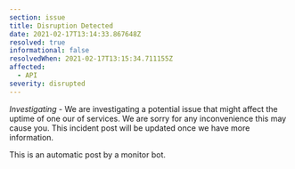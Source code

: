 ```yaml
---
section: issue
title: Disruption Detected
date: 2021-02-17T13:14:33.867648Z
resolved: true
informational: false
resolvedWhen: 2021-02-17T13:15:34.711155Z
affected:
  - API
severity: disrupted
---
```

*Investigating* - We are investigating a potential issue that might affect the uptime of one our of services. We are sorry for any inconvenience this may cause you. This incident post will be updated once we have more information.

This is an automatic post by a monitor bot.
        